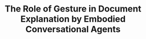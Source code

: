 ---
name: "The Role Of Gesture In Document"
title: "The Role of Gesture in Document Explanation by Embodied Conversational Agents"
project: ["Health Document Explanation by Relational Agents"]
event: "International Journal of Semantic Computing, Vol. 2, No. 1, 47-70"
authors:
- name: "Bickmore, T."
- name: "Pfeifer, L."
- name: "Yin, L."
year: 2008
resources:
- name: "SemanticComputing"
  src: "SemanticComputing.pdf"
external_url: null
draft: false 
headless: true
---